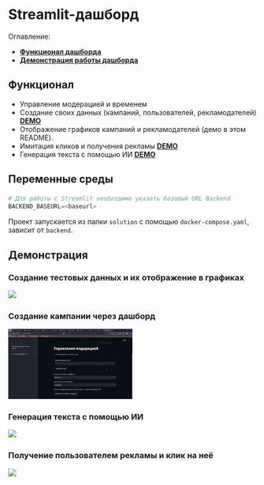 # Streamlit-дашборд

Оглавление:
* **[Функционал дашборда](#функционал)**
* **[Демонстрация работы дашборда](#демонстрация)**

## Функционал

- Управление модерацией и временем
- Создание своих данных (кампаний, пользователей, рекламодателей) **[DEMO](#создание-кампании-через-дашборд)**
- Отображение графиков кампаний и рекламодателей (демо в этом README).
- Имитация кликов и получения рекламы **[DEMO](#получение-пользователем-рекламы-и-клик-на-неё)**
- Генерация текста с помощью ИИ **[DEMO](#генерация-текста-с-помощью-ии)**

## Переменные среды

```python
# Для работы с Streamlit необходимо указать базовый URL Backend
BACKEND_BASEURL=<baseurl>
```
Проект запускается из папки `solution` с помощью `docker-compose.yaml`, зависит от `backend`.

## Демонстрация

### Создание тестовых данных и их отображение в графиках
<img src="./gitlab_resources/streamlit_data_seed.gif" width="50%">

### Создание кампании через дашборд
<img src="./gitlab_resources/streamlit_campaign_ad_creation.gif" width="50%">

### Генерация текста с помощью ИИ
<img src="./gitlab_resources/streamlit_campaign_text_generation.gif" width="50%">

### Получение пользователем рекламы и клик на неё
<img src="./gitlab_resources/streamlit_user_ads.gif" width="50%">